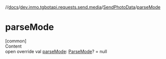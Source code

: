 //[docs](../../../index.md)/[dev.inmo.tgbotapi.requests.send.media](../index.md)/[SendPhotoData](index.md)/[parseMode](parse-mode.md)



# parseMode  
[common]  
Content  
open override val [parseMode](parse-mode.md): [ParseMode](../../dev.inmo.tgbotapi.types.ParseMode/-parse-mode/index.md)? = null  



